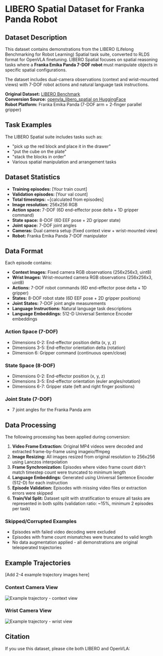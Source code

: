 # LIBERO Spatial Dataset for Franka Panda Robot

## Dataset Description

This dataset contains demonstrations from the LIBERO (Lifelong Benchmarking for Robot Learning) Spatial task suite, converted to RLDS format for OpenVLA finetuning. LIBERO Spatial focuses on spatial reasoning tasks where a **Franka Emika Panda 7-DOF robot** must manipulate objects in specific spatial configurations.

The dataset includes dual-camera observations (context and wrist-mounted views) with 7-DOF robot actions and natural language task instructions.

**Original Dataset:** [LIBERO Benchmark](https://libero-project.github.io/)  
**Conversion Source:** [openvla_libero_spatial on HuggingFace](https://huggingface.co/datasets/mimimimi2002/openvla_libero_spatial)  
**Robot Platform:** Franka Emika Panda (7-DOF arm + 2-finger parallel gripper)

## Task Examples

The LIBERO Spatial suite includes tasks such as:
- "pick up the red block and place it in the drawer"
- "put the cube on the plate"
- "stack the blocks in order"
- Various spatial manipulation and arrangement tasks

## Dataset Statistics

- **Training episodes:** [Your train count]
- **Validation episodes:** [Your val count]
- **Total timesteps:** ~[calculated from episodes]
- **Image resolution:** 256x256 RGB
- **Action space:** 7-DOF (6D end-effector pose delta + 1D gripper command)
- **State space:** 8-DOF (6D EEF pose + 2D gripper state)
- **Joint space:** 7-DOF joint angles
- **Cameras:** Dual camera setup (fixed context view + wrist-mounted view)
- **Robot:** Franka Emika Panda 7-DOF manipulator

## Data Format

Each episode contains:
- **Context Images:** Fixed camera RGB observations (256x256x3, uint8)
- **Wrist Images:** Wrist-mounted camera RGB observations (256x256x3, uint8)
- **Actions:** 7-DOF robot commands (6D end-effector pose delta + 1D gripper)
- **States:** 8-DOF robot state (6D EEF pose + 2D gripper positions)
- **Joint States:** 7-DOF joint angle measurements
- **Language Instructions:** Natural language task descriptions
- **Language Embeddings:** 512-D Universal Sentence Encoder embeddings

### Action Space (7-DOF)
- Dimensions 0-2: End-effector position delta (x, y, z)
- Dimensions 3-5: End-effector orientation delta (rotation)
- Dimension 6: Gripper command (continuous open/close)

### State Space (8-DOF)
- Dimensions 0-2: End-effector position (x, y, z)
- Dimensions 3-5: End-effector orientation (euler angles/rotation)
- Dimensions 6-7: Gripper state (left and right finger positions)

### Joint State (7-DOF)
- 7 joint angles for the Franka Panda arm

## Data Processing

The following processing has been applied during conversion:

1. **Video Frame Extraction:** Original MP4 videos were decoded and extracted frame-by-frame using imageio/ffmpeg
2. **Image Resizing:** All images resized from original resolution to 256x256 using Lanczos interpolation
3. **Frame Synchronization:** Episodes where video frame count didn't match timestep count were truncated to minimum length
4. **Language Embeddings:** Generated using Universal Sentence Encoder (512-D) for each instruction
5. **Episode Validation:** Episodes with missing video files or extraction errors were skipped
6. **Train/Val Split:** Dataset split with stratification to ensure all tasks are represented in both splits (validation ratio: ~15%, minimum 2 episodes per task)

### Skipped/Corrupted Examples
- Episodes with failed video decoding were excluded
- Episodes with frame count mismatches were truncated to valid length
- No data augmentation applied - all demonstrations are original teleoperated trajectories

## Example Trajectories

[Add 2-4 example trajectory images here]

### Context Camera View
![Example trajectory - context view](examples/context_example.png)

### Wrist Camera View  
![Example trajectory - wrist view](examples/wrist_example.png)

## Citation

If you use this dataset, please cite both LIBERO and OpenVLA:
```bibtex